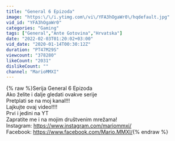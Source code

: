 ```yaml
---
title: "General 6 Epizoda"
image: "https:\/\/i.ytimg.com\/vi\/YFA3hOgaWr0\/hqdefault.jpg"
vid_id: "YFA3hOgaWr0"
categories: "Gaming"
tags: ["General","Ante Gotovina","Hrvatska"]
date: "2022-02-03T01:20:02+03:00"
vid_date: "2020-01-14T00:30:12Z"
duration: "PT47M29S"
viewcount: "378280"
likeCount: "2031"
dislikeCount: ""
channel: "MarioMMXI"
---
```

{% raw %}Serija General 6 Epizoda<br />Ako želite i dalje gledati ovakve serije<br />Pretplati se na moj kanal!!!<br />Lajkujte ovaj video!!!!<br />Prvi i jedini na YT<br />Zapratite me i na mojim društvenim mrežama!<br />Instagram: <a rel="nofollow" target="blank" href="https://www.instagram.com/mariommxi/">https://www.instagram.com/mariommxi/</a><br />Facebook: <a rel="nofollow" target="blank" href="https://www.facebook.com/Mario.MMXI/">https://www.facebook.com/Mario.MMXI/</a>{% endraw %}
